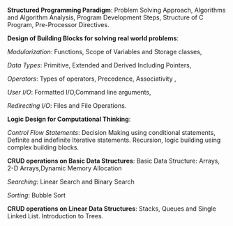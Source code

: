 **Structured Programming Paradigm**: Problem Solving Approach, Algorithms and Algorithm Analysis, Program Development Steps, Structure of C Program, Pre-Processor Directives.

**Design of Building Blocks for solving real world problems**: 

*Modularization*: Functions, Scope of Variables and Storage classes,

*Data Types*: Primitive, Extended and Derived Including Pointers,

*Operators*: Types of operators, Precedence, Associativity ,

*User I/O*: Formatted I/O,Command line arguments,

*Redirecting I/O*: Files and File Operations.

**Logic Design for Computational Thinking**:

*Control Flow Statements*:
Decision Making using conditional statements, Definite and indefinite Iterative statements.
Recursion, logic building using complex building blocks.

**CRUD operations on Basic Data Structures**:
Basic Data Structure: Arrays, 2-D Arrays,Dynamic Memory Allocation

*Searching*: Linear Search and Binary Search

*Sorting*: Bubble Sort

**CRUD operations on Linear Data Structures**:  Stacks, Queues and Single Linked List. Introduction to Trees.

